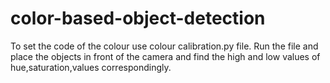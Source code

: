 # color-based-object-detection
To set the code of the colour use colour calibration.py file.
Run the file and place the objects in front of the camera  and find the high and low values of hue,saturation,values correspondingly.
